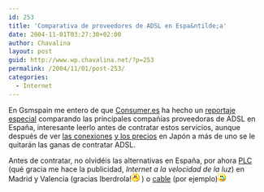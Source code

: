 ```yaml
---
id: 253
title: 'Comparativa de proveedores de ADSL en Espa&ntilde;a'
date: 2004-11-01T03:27:30+02:00
author: Chavalina
layout: post
guid: http://www.wp.chavalina.net/?p=253
permalink: /2004/11/01/post-253/
categories:
  - Internet
---
```

En Gsmspain me entero de que <a href="http://www.consumer.es/" target="_blank">Consumer.es</a> ha hecho un <a href="http://www.consumer.es/web/es/especiales/2003/05/27/61740.php" target="_blank">reportaje especial</a> comparando las principales compa&ntilde;&iacute;as proveedoras de ADSL en Espa&ntilde;a, interesante leerlo antes de contratar estos servicios, aunque después de ver <a href="http://kirai.bitacoras.com/index.php?p=254" target="_blank">las conexiones</a> <a href="http://kirai.bitacoras.com/index.php?p=255" target="_blank">y los precios</a> en Jap&oacute;n a más de uno se le quitarán las ganas de contratar ADSL.

Antes de contratar, no olvidéis las alternativas en Espa&ntilde;a, por ahora <a href="http://www.iberdrola.es/ovc/html/micrositePLC/index.htm" target="_blank">PLC</a> (qué gracia me hace la publicidad, _Internet a la velocidad de la luz_) en Madrid y Valencia (gracias Iberdrola!![emo](/imagenes/emoticonos/enfadado.gif) ) o <a href="http://www.ono.es/particulares/default.asp?p=01&#038;o=04&#038;s=02&#038;x=centro" target="_blank">cable</a> (por ejemplo)![llorar](/imagenes/emoticonos/llorar.gif)